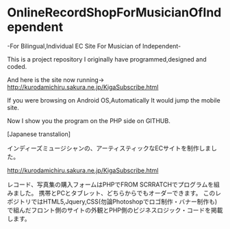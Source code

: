 # OnlineRecordShopForMusicianOfIndependent
-For Bilingual,Individual EC Site For Musician of Independent-

This is a project repository I originally have programmed,designed and coded.

And here is the site now running->
http://kurodamichiru.sakura.ne.jp/KigaSubscribe.html

If you were browsing on Android OS,Automatically It would jump the mobile site.

Now I show you the program on the PHP side on GITHUB.

[Japanese transtalion]

インディーズミュージシャンの、アーティスティックなECサイトを制作しました。

http://kurodamichiru.sakura.ne.jp/KigaSubscribe.html
 
レコード、写真集の購入フォームはPHPでFROM SCRRATCHでプログラムを組みました。
携帯とPCとタブレット、どちらからでもオーダーできます。
このレポジトリではHTML5,Jquery,CSS(勿論Photoshopでロゴ制作・バナー制作も)で組んだフロント側のサイトの外観とPHP側のビジネスロジック・コードを掲載します。
